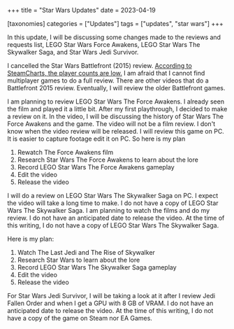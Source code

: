 +++
title = "Star Wars Updates"
date = 2023-04-19

[taxonomies]
categories = ["Updates"]
tags = ["updates", "star wars"]
+++

In this update, I will be discussing some changes made to the reviews and requests list, LEGO Star Wars Force Awakens, LEGO Star Wars The Skywalker Saga, and Star Wars Jedi Survivor.

<!-- more -->

I cancelled the Star Wars Battlefront (2015) review. [According to SteamCharts, the player counts are low.](https://steamcharts.com/app/1237980) I am afraid that I cannot find multiplayer games to do a full review. There are other videos that do a Battlefront 2015 review. Eventually, I will review the older Battlefront games. 

I am planning to review LEGO Star Wars The Force Awakens. I already seen the film and played it a little bit. After my first playthrough, I decided to make a review on it. 
In the video, I will be discussing the history of Star Wars The Force Awakens and the game. The video will not be a film review. I don't know when the video review will be released. I will review this game on PC. It is easier to capture footage edit it on PC.
So here is my plan
1. Rewatch The Force Awakens film
2. Research Star Wars The Force Awakens to learn about the lore
3. Record LEGO Star Wars The Force Awakens gameplay
4. Edit the video
5. Release the video

I will do a review on LEGO Star Wars The Skywalker Saga on PC. I expect the video will take a long time to make. I do not have a copy of LEGO Star Wars The Skywalker Saga. I am planning to watch the films and do my review. I do not have an anticipated date to release the video. At the time of this writing, I do not have a copy of LEGO Star Wars The Skywalker Saga.

Here is my plan:
1. Watch The Last Jedi and The Rise of Skywalker
2. Research Star Wars to learn about the lore
3. Record LEGO Star Wars The Skywalker Saga gameplay
4. Edit the video
5. Release the video

For Star Wars Jedi Survivor, I will be taking a look at it after I review Jedi Fallen Order and when I get a GPU with 8 GB of VRAM. I do not have an anticipated date to release the video. At the time of this writing, I do not have a copy of the game on Steam nor EA Games.